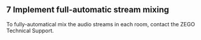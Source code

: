 ## 7 Implement full-automatic stream mixing 


To fully-automatical mix the audio streams in each room, contact the ZEGO Technical Support.
